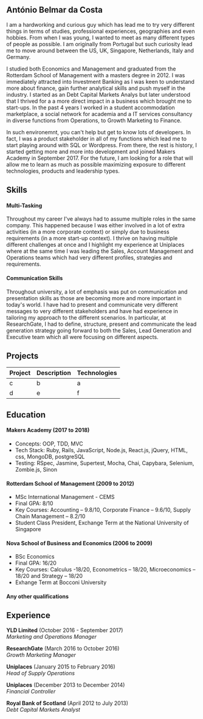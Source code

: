 ## António Belmar da Costa

   I am a hardworking and curious guy which has lead me to try very different things in terms of studies, professional experiences, geographies and even hobbies. From when I was young, I wanted to meet as many different types of people as possible. I am originally from Portugal but such curiosity lead me to move around between the US, UK, Singapore, Netherlands, Italy and Germany.

   I studied both Economics and Management and graduated from the Rotterdam School of Management with a masters degree in 2012. I was immediately attracted into Investment Banking as I was keen to understand more about finance, gain further analytical skills and push myself in the industry. I started as an Debt Capital Markets Analys but later understood that I thrived for a a more direct impact in a business which brought me to start-ups. In the past 4 years I worked in a student accommodation marketplace, a social network for academia and a IT services consultancy in diverse functions from Operations, to Growth Marketing to Finance.

   In such environemnt, you can't help but get to know lots of developers. In fact, I was a product stakeholder in all of my functions which lead me to start playing around with SQL or Wordpress. From there, the rest is history, I started getting more and more into development and joined Makers Academy in September 2017. For the future, I am looking for a role that will allow me to learn as much as possible maximizing exposure to different technologies, products and leadership types.

## Skills

#### Multi-Tasking

Throughout my career I've always had to assume multiple roles in the same company. This happened because I was either involved in a lot of extra activities (in a more corporate context) or simply due to business requirements (in a more start-up context). I thrive on having multiple different challenges at once and I highlight my experience at Uniplaces where at the same time I was leading the Sales, Account Management and Operations teams which had very different profiles, strategies and requirements.

#### Communication Skills

Throughout university, a lot of emphasis was put on communication and presentation skills as those are becoming more and more important in today's world. I have had to present and communicate very different messages to very different stakeholders and have had experience in tailoring my approach to the different scenarios. In particular, at ResearchGate, I had to define, structure, present and communicate the lead generation strategy going forward to both the Sales, Lead Generation and Executive team which all were focusing on different aspects.

## Projects

| Project | Description | Technologies |
| --- | --- | --- |
| c | b | a |
| d | e | f |

## Education

#### Makers Academy (2017 to 2018)

- Concepts: OOP, TDD, MVC
- Tech Stack: Ruby, Rails, JavaScript, Node.js, React.js, jQuery, HTML, css, MongoDB, postgreSQL
- Testing: RSpec, Jasmine, Supertest, Mocha, Chai, Capybara, Selenium, Zombie.js, Sinon

#### Rotterdam School of Management (2009 to 2012)

- MSc International Management - CEMS
- Final GPA: 8/10
- Key Courses: Accounting – 9.8/10, Corporate Finance – 9.6/10, Supply Chain Management – 8.2/10
- Student Class President, Exchange Term at the National University of Singapore

#### Nova School of Business and Economics (2006 to 2009)

- BSc Economics
- Final GPA: 16/20
- Key Courses: Calculus -18/20, Econometrics – 18/20, Microeconomics – 18/20 and Strategy – 18/20
- Exhange Term at Bocconi University

#### Any other qualifications

## Experience

**YLD Limited** (October 2016 - September 2017)    
*Marketing and Operations Manager*  

**ResearchGate** (March 2016 to October 2016)   
*Growth Marketing Manager*  

**Uniplaces** (January 2015 to February 2016)   
*Head of Supply Operations*  

**Uniplaces** (December 2013 to December 2014)   
*Financial Controller*

**Royal Bank of Scotland** (April 2012 to July 2013)   
*Debt Capital Markets Analyst*


